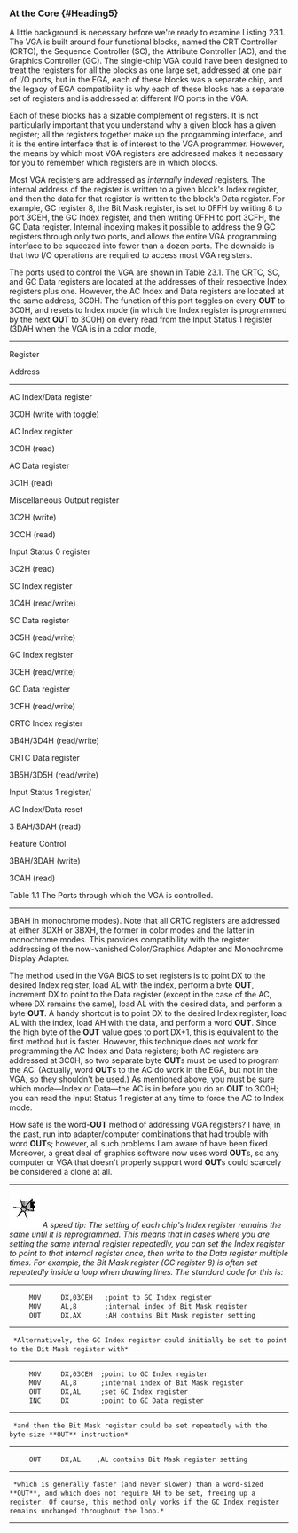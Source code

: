 ### At the Core {#Heading5}

A little background is necessary before we're ready to examine Listing
23.1. The VGA is built around four functional blocks, named the CRT
Controller (CRTC), the Sequence Controller (SC), the Attribute
Controller (AC), and the Graphics Controller (GC). The single-chip VGA
could have been designed to treat the registers for all the blocks as
one large set, addressed at one pair of I/O ports, but in the EGA, each
of these blocks was a separate chip, and the legacy of EGA compatibility
is why each of these blocks has a separate set of registers and is
addressed at different I/O ports in the VGA.

Each of these blocks has a sizable complement of registers. It is not
particularly important that you understand why a given block has a given
register; all the registers together make up the programming interface,
and it is the entire interface that is of interest to the VGA
programmer. However, the means by which most VGA registers are addressed
makes it necessary for you to remember which registers are in which
blocks.

Most VGA registers are addressed as *internally indexed* registers. The
internal address of the register is written to a given block's Index
register, and then the data for that register is written to the block's
Data register. For example, GC register 8, the Bit Mask register, is set
to 0FFH by writing 8 to port 3CEH, the GC Index register, and then
writing 0FFH to port 3CFH, the GC Data register. Internal indexing makes
it possible to address the 9 GC registers through only two ports, and
allows the entire VGA programming interface to be squeezed into fewer
than a dozen ports. The downside is that two I/O operations are required
to access most VGA registers.

The ports used to control the VGA are shown in Table 23.1. The CRTC, SC,
and GC Data registers are located at the addresses of their respective
Index registers plus one. However, the AC Index and Data registers are
located at the same address, 3C0H. The function of this port toggles on
every **OUT** to 3C0H, and resets to Index mode (in which the Index
register is programmed by the next **OUT** to 3C0H) on every read from
the Input Status 1 register (3DAH when the VGA is in a color mode,

* * * * *

Register

Address

* * * * *

AC Index/Data register

3C0H (write with toggle)

AC Index register

3C0H (read)

AC Data register

3C1H (read)

Miscellaneous Output register

3C2H (write)

3CCH (read)

Input Status 0 register

3C2H (read)

SC Index register

3C4H (read/write)

SC Data register

3C5H (read/write)

GC Index register

3CEH (read/write)

GC Data register

3CFH (read/write)

CRTC Index register

3B4H/3D4H (read/write)

CRTC Data register

3B5H/3D5H (read/write)

Input Status 1 register/

AC Index/Data reset

3 BAH/3DAH (read)

Feature Control

3BAH/3DAH (write)

3CAH (read)

Table 1.1 The Ports through which the VGA is controlled.

* * * * *

3BAH in monochrome modes). Note that all CRTC registers are addressed at
either 3DXH or 3BXH, the former in color modes and the latter in
monochrome modes. This provides compatibility with the register
addressing of the now-vanished Color/Graphics Adapter and Monochrome
Display Adapter.

The method used in the VGA BIOS to set registers is to point DX to the
desired Index register, load AL with the index, perform a byte **OUT**,
increment DX to point to the Data register (except in the case of the
AC, where DX remains the same), load AL with the desired data, and
perform a byte **OUT**. A handy shortcut is to point DX to the desired
Index register, load AL with the index, load AH with the data, and
perform a word **OUT**. Since the high byte of the **OUT** value goes to
port DX+1, this is equivalent to the first method but is faster.
However, this technique does not work for programming the AC Index and
Data registers; both AC registers are addressed at 3C0H, so two separate
byte **OUT**s must be used to program the AC. (Actually, word **OUT**s
to the AC do work in the EGA, but not in the VGA, so they shouldn't be
used.) As mentioned above, you must be sure which mode—Index or Data—the
AC is in before you do an **OUT** to 3C0H; you can read the Input Status
1 register at any time to force the AC to Index mode.

How safe is the word-**OUT** method of addressing VGA registers? I have,
in the past, run into adapter/computer combinations that had trouble
with word **OUT**s; however, all such problems I am aware of have been
fixed. Moreover, a great deal of graphics software now uses word
**OUT**s, so any computer or VGA that doesn't properly support word
**OUT**s could scarcely be considered a clone at all.

  ------------------- ---------------------------------------------------------------------------------------------------------------------------------------------------------------------------------------------------------------------------------------------------------------------------------------------------------------------------------------------------------------------------------------------------------------------------------------------------------------
  ![](images/i.jpg)   *A speed tip: The setting of each chip's Index register remains the same until it is reprogrammed. This means that in cases where you are setting the same internal register repeatedly, you can set the Index register to point to that internal register once, then write to the Data register multiple times. For example, the Bit Mask register (GC register 8) is often set repeatedly inside a loop when drawing lines. The standard code for this is:*
  ------------------- ---------------------------------------------------------------------------------------------------------------------------------------------------------------------------------------------------------------------------------------------------------------------------------------------------------------------------------------------------------------------------------------------------------------------------------------------------------------

         MOV     DX,03CEH   ;point to GC Index register
         MOV     AL,8       ;internal index of Bit Mask register
         OUT     DX,AX      ;AH contains Bit Mask register setting

  -- ------------------------------------------------------------------------------------------------------
     *Alternatively, the GC Index register could initially be set to point to the Bit Mask register with*
  -- ------------------------------------------------------------------------------------------------------

         MOV     DX,03CEH  ;point to GC Index register
         MOV     AL,8      ;internal index of Bit Mask register
         OUT     DX,AL     ;set GC Index register
         INC     DX        ;point to GC Data register

  -- -------------------------------------------------------------------------------------------------
     *and then the Bit Mask register could be set repeatedly with the byte-size **OUT** instruction*
  -- -------------------------------------------------------------------------------------------------

         OUT     DX,AL    ;AL contains Bit Mask register setting

  -- ---------------------------------------------------------------------------------------------------------------------------------------------------------------------------------------------------------------------------------------------
     *which is generally faster (and never slower) than a word-sized **OUT**, and which does not require AH to be set, freeing up a register. Of course, this method only works if the GC Index register remains unchanged throughout the loop.*
  -- ---------------------------------------------------------------------------------------------------------------------------------------------------------------------------------------------------------------------------------------------
